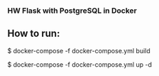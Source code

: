### HW Flask with PostgreSQL in Docker

## How to run:
$ docker-compose -f docker-compose.yml build

$ docker-compose -f docker-compose.yml up -d
